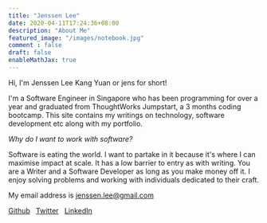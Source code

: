 ```yaml
---
title: "Jenssen Lee"
date: 2020-04-11T17:24:36+08:00
description: "About Me"
featured_image: "/images/notebook.jpg"
comment : false
draft: false
enableMathJax: true
---
```


Hi, I'm Jenssen Lee Kang Yuan or jens for short!

I'm a Software Engineer in Singapore who has been programming for over a year 
and graduated from ThoughtWorks Jumpstart, a 3 months coding bootcamp. 
This site contains my writings on technology, software development etc along with my portfolio.

*Why do I want to work with software?* 

Software is eating the world. I want to partake in it because it's where I can maximise impact at scale.
It has a low barrier to entry as with writing. You are a Writer and a Software Developer as long as you make money off it.
I enjoy solving problems and working with individuals dedicated to their craft.

 My email address is <a href="mailto:jenssen.lee@gmail.com">jenssen.lee@gmail.com</a>

[Github](https://github.com/jenlky)
&nbsp;
[Twitter](https://twitter.com/Jenlky)
&nbsp;
[LinkedIn](https://www.linkedin.com/in/jenlky/)
